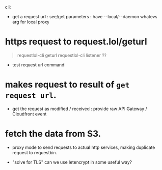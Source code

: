 cli:

- get a request url
: see/get parameters
: have --local/--daemon whatevs arg for local proxy
# https request to request.lol/geturl
> requestlol-cli geturl
> requestlol-cli listener ??

- test request url command
# makes request to result of `get request url`.

- get the request as modified / received
: provide raw API Gateway / Cloudfront event
# fetch the data from S3.

- proxy mode to send requests to actual http services, making duplicate request to requestbin.

- "solve for TLS" can we use letencrypt in some useful way?
